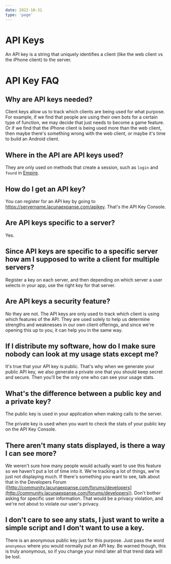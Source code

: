 ```yaml
---
date: 2022-10-31
type: 'page'
---
```


# API Keys

An API key is a string that uniquely identifies a client (like the web client vs the iPhone client) to the server.

# API Key FAQ

## Why are API keys needed?

Client keys allow us to track which clients are being used for what purpose. For example, if we find
that people are using their own bots for a certain type of function, we may decide that just needs
to become a game feature. Or if we find that the iPhone client is being used more than the web
client, then maybe there's something wrong with the web client, or maybe it's time to build an Android client.

## Where in the API are API keys used?

They are only used on methods that create a session, such as `login` and `found` in [Empire](/api/Empire).

## How do I get an API key?

You can register for an API key by going to https://servername.lacunaexpanse.com/apikey. That's the API Key Console.

## Are API keys specific to a server?

Yes.

## Since API keys are specific to a specific server how am I supposed to write a client for multiple servers?

Register a key on each server, and then depending on which server a user selects in your app, use the right
key for that server.

## Are API keys a security feature?

No they are not. The API keys are only used to track which client is using which features of the API. They are
used solely to help us determine strengths and weaknesses in our own client offerings, and since we're opening
this up to you, it can help you in the same way.

## If I distribute my software, how do I make sure nobody can look at my usage stats except me?

It's true that your API key is public. That's why when we generate your public API key, we also generate a
private one that you should keep secret and secure. Then you'll be the only one who can see your usage stats.

## What's the difference between a public key and a private key?

The public key is used in your application when making calls to the server.

The private key is used when you want to check the stats of your public key on the API Key Console.

## There aren't many stats displayed, is there a way I can see more?

We weren't sure how many people would actually want to use this feature so we haven't put a lot of time into it.
We're tracking a lot of things, we're just not displaying much. If there's something you want to see, talk about
that in the Developers Forum ([http://community.lacunaexpanse.com/forums/developers](http://community.lacunaexpanse.com/forums/developers)). Don't bother asking for
specific user information. That would be a privacy violation, and we're not about to violate our user's privacy.

## I don't care to see any stats, I just want to write a simple script and I don't want to use a key.

There is an anonymous public key just for this purpose. Just pass the word `anonymous` where you would normally
put an API key. Be warned though, this is truly anonymous, so if you change your mind later all that trend data
will be lost.
